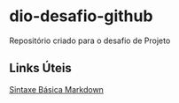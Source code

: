 # dio-desafio-github
Repositório criado para o desafio de Projeto

## Links Úteis
[Sintaxe Básica Markdown](https://markdown.net.br/sintaxe-basica/)
